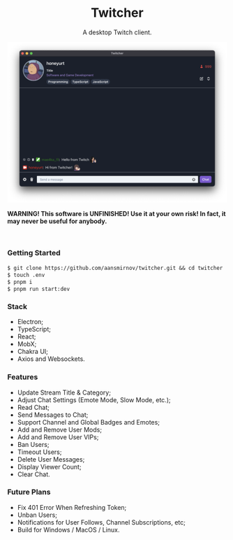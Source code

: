 <p align="center">
	<h1 align="center"><b>Twitcher</b></h1>
	<p align="center">
		A desktop Twitch client.
    <br />
    <p align="center">
        <img src="/assets/twicher.png" alt="Logo">
    </p>
    <b>WARNING! This software is UNFINISHED! Use it at your own risk! In fact, it may never be useful for anybody.</b>
  </p>
  <br />
</p>

### Getting Started

```console
$ git clone https://github.com/aansmirnov/twitcher.git && cd twitcher
$ touch .env
$ pnpm i 
$ pnpm run start:dev
```

### Stack

- Electron;
- TypeScript;
- React;
- MobX;
- Chakra UI;
- Axios and Websockets.

### Features

- Update Stream Title & Category;
- Adjust Chat Settings (Emote Mode, Slow Mode, etc.);
- Read Chat;
- Send Messages to Chat;
- Support Channel and Global Badges and Emotes;
- Add and Remove User Mods;
- Add and Remove User VIPs;
- Ban Users;
- Timeout Users;
- Delete User Messages;
- Display Viewer Count;
- Clear Chat.

### Future Plans

- Fix 401 Error When Refreshing Token;
- Unban Users;
- Notifications for User Follows, Channel Subscriptions, etc;
- Build for Windows / MacOS / Linux.